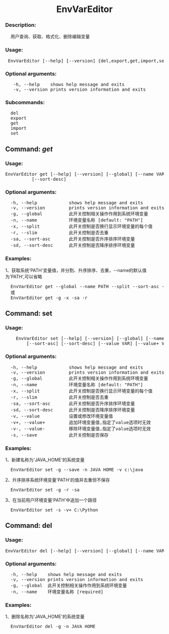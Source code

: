 
<h1 align="center">
EnvVarEditor
</h1>

### Description:
<pre>
  用户查询、获取、格式化、删除编辑变量
</pre>
### Usage: 
<pre> EnvVarEditor [--help] [--version] {del,export,get,import,set}</pre>

### Optional arguments:
<pre>
   -h, --help    shows help message and exits
   -v, --version prints version information and exits
</pre>

### Subcommands:
<pre>
  del
  export
  get
  import
  set
</pre>

## Command: <i>get</i>
### Usage: 
<pre>EnvVarEditor get [--help] [--version] [--global] [--name VAR] [--split] [--slim] [--sort-asc] 
          [--sort-desc]</pre>

### Optional arguments:
<pre>
  -h, --help            shows help message and exits 
  -v, --version         prints version information and exits 
  -g, --global          此开关控制相关操作作用到系统环境变量 
  -n, --name            环境变量名称 [default: "PATH"]
  -x, --split           此开关控制是否换行显示环境变量的每个值 
  -r, --slim            此开关控制是否去重 
  -sa, --sort-asc       此开关控制是否升序排序环境变量 
  -sd, --sort-desc      此开关控制是否降序排序环境变量
</pre>
### Examples:

1、获取系统'PATH'变量值，并分割、升序排序、去重，--name的默认值为'PATH',可以省略
<pre>
  EnvVarEditor get --global --name PATH --split --sort-asc --slim
  或
  EnvVarEditor get -g -x -sa -r
</pre>



## Command: set
### Usage: 
<pre>
    EnvVarEditor set [--help] [--version] [--global] [--name VAR] [--split] [--slim] 
        [--sort-asc] [--sort-desc] [--value VAR] [--value+ VAR] [--value- VAR] [--save]
</pre>

### Optional arguments:
<pre>
  -h, --help            shows help message and exits
  -v, --version         prints version information and exits
  -g, --global          此开关控制相关操作作用到系统环境变量
  -n, --name            环境变量名称 [default: "PATH"]
  -x, --split           此开关控制是否换行显示环境变量的每个值
  -r, --slim            此开关控制是否去重
  -sa, --sort-asc       此开关控制是否升序排序环境变量
  -sd, --sort-desc      此开关控制是否降序排序环境变量
  -v, --value           设置或修改环境变量值
  -v+, --value+         追加环境变量值,指定了value选项时无效
  -v-, --value-         移除环境变量值,指定了value选项时无效
  -s, --save            此开关控制是否保存
</pre>
### Examples:
1、新建名称为'JAVA_HOME'的系统变量
<pre>
  EnvVarEditor set -g --save -n JAVA_HOME -v c:\java 
</pre>

2、升序排序系统环境变量'PATH'的值并去重但不保存
<pre>
  EnvVarEditor set -g -r -sa
</pre>

3、在当前用户环境变量'PATH'中追加一个路径
<pre>
  EnvVarEditor set -s -v+ C:\Python
</pre>

## Command: del
### Usage: 
<pre>EnvVarEditor del [--help] [--version] [--global] [--name VAR]</pre>

### Optional arguments:
<pre>
  -h, --help    shows help message and exits
  -v, --version prints version information and exits
  -g, --global  此开关控制相关操作作用到系统环境变量
  -n, --name    环境变量名称 [required]
</pre>
### Examples:
1、删除名称为'JAVA_HOME'的系统变量
<pre>
  EnvVarEditor del -g -n JAVA_HOME
</pre>
